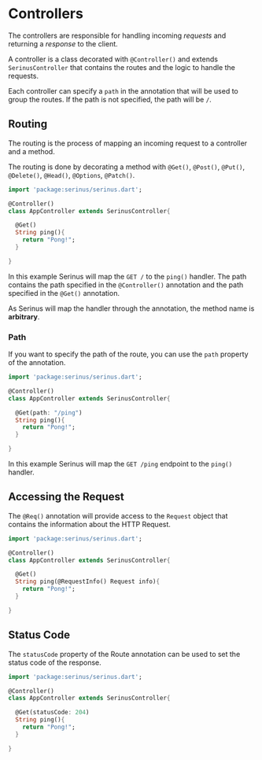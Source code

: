 # Controllers

The controllers are responsible for handling incoming *requests* and returning a *response* to the client.

A controller is a class decorated with `@Controller()` and extends `SerinusController` that contains the routes and the logic to handle the requests.

Each controller can specify a `path` in the annotation that will be used to group the routes. If the path is not specified, the path will be `/`.

## Routing

The routing is the process of mapping an incoming request to a controller and a method.

The routing is done by decorating a method with `@Get()`, `@Post()`, `@Put()`, `@Delete()`, `@Head()`, `@Options`, `@Patch()`.

```dart
import 'package:serinus/serinus.dart';

@Controller()
class AppController extends SerinusController{

  @Get()
  String ping(){
    return "Pong!";
  }

}
```

In this example Serinus will map the `GET /` to the `ping()` handler. The path contains the path specified in the `@Controller()` annotation and the path specified in the `@Get()` annotation.

As Serinus will map the handler through the annotation, the method name is **arbitrary**.

### Path

If you want to specify the path of the route, you can use the `path` property of the annotation.

```dart
import 'package:serinus/serinus.dart';

@Controller()
class AppController extends SerinusController{

  @Get(path: "/ping")
  String ping(){
    return "Pong!";
  }

}
```

In this example Serinus will map the `GET /ping` endpoint to the `ping()` handler.

## Accessing the Request

The `@Req()` annotation will provide access to the `Request` object that contains the information about the HTTP Request.

```dart
import 'package:serinus/serinus.dart';

@Controller()
class AppController extends SerinusController{

  @Get()
  String ping(@RequestInfo() Request info){
    return "Pong!";
  }

}
```

## Status Code

The `statusCode` property of the Route annotation can be used to set the status code of the response.

```dart
import 'package:serinus/serinus.dart';

@Controller()
class AppController extends SerinusController{

  @Get(statusCode: 204)
  String ping(){
    return "Pong!";
  }

}
```
